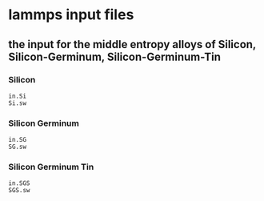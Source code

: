 # lammps input files
## the input for the middle entropy alloys of Silicon, Silicon-Germinum, Silicon-Germinum-Tin
### Silicon
    in.Si
    Si.sw

### Silicon Germinum
    in.SG
    SG.sw
    
### Silicon Germinum Tin
    in.SGS
    SGS.sw
